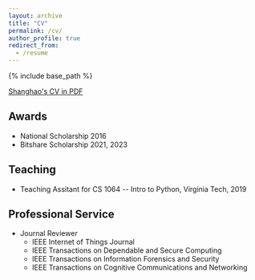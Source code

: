 ```yaml
---
layout: archive
title: "CV"
permalink: /cv/
author_profile: true
redirect_from:
  - /resume
---
```


{% include base_path %}

[Shanghao's CV in PDF](https://cs.vt.edu/)

## Awards
- National Scholarship 2016
- Bitshare Scholarship 2021, 2023

## Teaching
- Teaching Assitant for CS 1064 -- Intro to Python, Virginia Tech, 2019

## Professional Service
- Journal Reviewer
  * IEEE Internet of Things Journal
  * IEEE Transactions on Dependable and Secure Computing
  * IEEE Transactions on Information Forensics and Security
  * IEEE Transactions on Cognitive Communications and Networking

